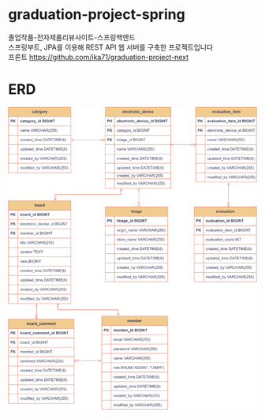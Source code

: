 # graduation-project-spring
졸업작품-전자제품리뷰사이트-스프링백엔드  
스프링부트, JPA를 이용해 REST API 웹 서버를 구축한 프로젝트입니다  
프론트 https://github.com/ika71/graduation-project-next

# ERD
![ERD](/readme/ERD.png)